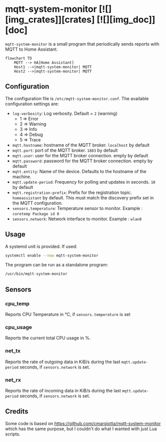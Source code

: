 # mqtt-system-monitor  [![][img_crates]][crates] [![][img_doc]][doc]

`mqtt-system-monitor` is a small program that periodically sends reports with MQTT to Home Assistant.

```mermaid
flowchart TD
    MQTT --> HA[Home Assistant]
    Host1 -->|mqtt-system-monitor| MQTT
    Host2 -->|mqtt-system-monitor| MQTT
```

## Configuration

The configuration file is `/etc/mqtt-system-monitor.conf`. The available configuration settings are:

* `log-verbosity`: Log verbosity. Default = `2` (warning)
  * 1 => Error
  * 2 => Warning
  * 3 => Info
  * 4 => Debug
  * 5 => Trace
* `mqtt.hostname`: hostname of the MQTT broker. `localhost` by default
* `mqtt.port`: port of the MQTT broker. `1883` by default
* `mqtt.user`: user for the MQTT broker connection. empty by default
* `mqtt.password`: password for the MQTT broker connection. empty by default
* `mqtt.entity`: Name of the device. Defaults to the hostname of the machine.
* `mqtt.update-period`: Frequency for polling and updates in seconds. `10` by default
* `mqtt.registration-prefix`: Prefix for the registration topic. `homeassistant` by default. This must match the discovery prefix set in the MQTT configuration.
* `sensors.temperature`: Temperature sensor to monitor. Example : `coretemp Package id 0`
* `sensors.network`: Network interface to monitor. Example : `wlan0`

## Usage

A systemd unit is provided. If used:

```bash
systemctl enable --now mqtt-system-monitor
```

The program can be run as a standalone program:

```bash
/usr/bin/mqtt-system-monitor
```

## Sensors

### cpu_temp

Reports CPU Temperature in °C, if `sensors.temperature` is set

### cpu_usage

Reports the current total CPU usage in %.

### net_tx

Reports the rate of outgoing data in KiB/s during the last `mqtt.update-period` seconds, if `sensors.network` is set.

### net_rx

Reports the rate of incoming data in KiB/s during the last `mqtt.update-period` seconds, if `sensors.network` is set.


## Credits

Some code is based on https://github.com/cmargiotta/mqtt-system-monitor which has the same purpose, but I couldn't do what I wanted with just Lua scripts.
